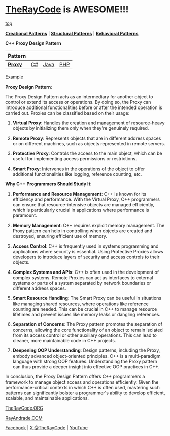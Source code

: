 # [TheRayCode](../../../README.md) is AWESOME!!!

[top](../README.md)

**[Creational Patterns](../README.md)** | **[Structural Patterns](../../Structural/README.md)** | **[Behavioral Patterns](../../Behavioral/README.md)**

**C++ Proxy Design Pattern**

|Pattern|   |   |   |
|---|---|---|---|
| [**Proxy**](README.md) | [C#](../../../Csharp/Structural/Flyweight/README.md) | [Java](../../../Java/Structural/Flyweight/README.md) | [PHP](../../../PHP/Structural/Flyweight/README.md) |

[Example](PY/README.md)

**Proxy Design Pattern**:

The Proxy Design Pattern acts as an intermediary for another object to control or extend its access or operations. By doing so, the Proxy can introduce additional functionalities before or after the intended operation is carried out. Proxies can be classified based on their usage:

1. **Virtual Proxy**: Handles the creation and management of resource-heavy objects by initializing them only when they're genuinely required.
  
2. **Remote Proxy**: Represents objects that are in different address spaces or on different machines, such as objects represented in remote servers.

3. **Protective Proxy**: Controls the access to the main object, which can be useful for implementing access permissions or restrictions.

4. **Smart Proxy**: Intervenes in the operations of the object to offer additional functionalities like logging, reference counting, etc.

**Why C++ Programmers Should Study It**:

1. **Performance and Resource Management**: C++ is known for its efficiency and performance. With the Virtual Proxy, C++ programmers can ensure that resource-intensive objects are managed efficiently, which is particularly crucial in applications where performance is paramount.

2. **Memory Management**: C++ requires explicit memory management. The Proxy pattern can help in controlling when objects are created and destroyed, ensuring efficient use of memory.

3. **Access Control**: C++ is frequently used in systems programming and applications where security is essential. Using Protective Proxies allows developers to introduce layers of security and access controls to their objects.

4. **Complex Systems and APIs**: C++ is often used in the development of complex systems. Remote Proxies can act as interfaces to external systems or parts of a system separated by network boundaries or different address spaces.

5. **Smart Resource Handling**: The Smart Proxy can be useful in situations like managing shared resources, where operations like reference counting are needed. This can be crucial in C++ to manage resource lifetimes and prevent issues like memory leaks or dangling references.

6. **Separation of Concerns**: The Proxy pattern promotes the separation of concerns, allowing the core functionality of an object to remain isolated from its access control or other auxiliary operations. This can lead to cleaner, more maintainable code in C++ projects.

7. **Deepening OOP Understanding**: Design patterns, including the Proxy, embody advanced object-oriented principles. C++ is a multi-paradigm language with strong OOP features. Understanding the Proxy pattern can thus provide a deeper insight into effective OOP practices in C++.

In conclusion, the Proxy Design Pattern offers C++ programmers a framework to manage object access and operations efficiently. Given the performance-critical contexts in which C++ is often used, mastering such patterns can significantly bolster a programmer's ability to develop efficient, scalable, and maintainable applications.

[TheRayCode.ORG](https://www.TheRayCode.org)

[RayAndrade.COM](https://www.RayAndrade.com)

[Facebook](https://www.facebook.com/TheRayCode/) | [X @TheRayCode](https://www.x.com/TheRayCode/) | [YouTube](https://www.youtube.com/TheRayCode/)
